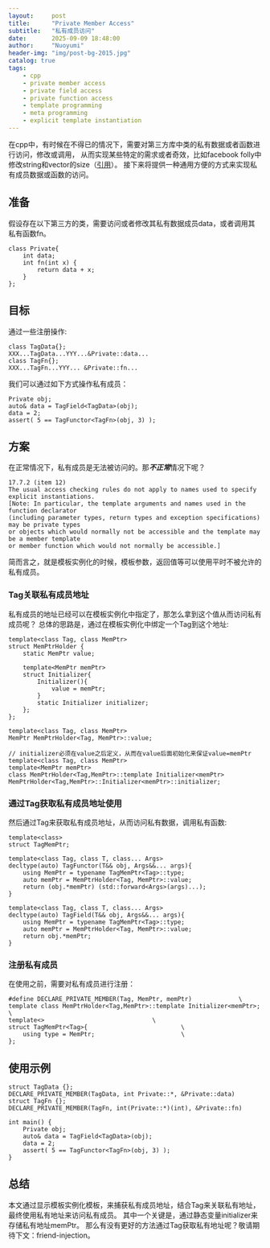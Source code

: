 ```yaml
---
layout:     post
title:      "Private Member Access"
subtitle:   "私有成员访问"
date:       2025-09-09 18:48:00
author:     "Nuoyumi"
header-img: "img/post-bg-2015.jpg"
catalog: true
tags:
    - cpp 
    - private member access	
    - private field access	
    - private function access	
    - template programming
    - meta programming
    - explicit template instantiation 
---
```



在cpp中，有时候在不得已的情况下，需要对第三方库中类的私有数据或者函数进行访问，修改或调用，
从而实现某些特定的需求或者奇效，比如facebook folly中修改string和vector的size（[引用](https://github.com/facebook/folly/blob/f63a5c31680aaabcc0f9c86709fd4a813db292ce/folly/memory/UninitializedMemoryHacks.h)）。
接下来将提供一种通用方便的方式来实现私有成员数据或函数的访问。

## 准备
假设存在以下第三方的类，需要访问或者修改其私有数据成员data，或者调用其私有函数fn。
```
class Private{
	int data;
	int fn(int x) {
		return data + x;
	}
};
```

## 目标
通过一些注册操作:
```
class TagData{};
XXX...TagData...YYY...&Private::data...
class TagFn{};
XXX...TagFn...YYY... &Private::fn...
```
我们可以通过如下方式操作私有成员：
```
Private obj;
auto& data = TagField<TagData>(obj); 
data = 2;
assert( 5 == TagFunctor<TagFn>(obj, 3) );
```

## 方案
在正常情况下，私有成员是无法被访问的。那***不正常***情况下呢？
```
17.7.2 (item 12)
The usual access checking rules do not apply to names used to specify explicit instantiations. 
[Note: In particular, the template arguments and names used in the function declarator 
(including parameter types, return types and exception specifications) may be private types 
or objects which would normally not be accessible and the template may be a member template 
or member function which would not normally be accessible.]
```
简而言之，就是模板实例化的时候，模板参数，返回值等可以使用平时不被允许的私有成员。

### Tag关联私有成员地址
私有成员的地址已经可以在模板实例化中指定了，那怎么拿到这个值从而访问私有成员呢？
总体的思路是，通过在模板实例化中绑定一个Tag到这个地址:
```
template<class Tag, class MemPtr>
struct MemPtrHolder {
	static MemPtr value;

	template<MemPtr memPtr>
	struct Initializer{
		Initializer(){
			value = memPtr;
		}
		static Initializer initializer;
	};	
};

template<class Tag, class MemPtr>
MemPtr MemPtrHolder<Tag, MemPtr>::value;

// initializer必须在value之后定义，从而在value后面初始化来保证value=memPtr
template<class Tag, class MemPtr>
template<MemPtr memPtr>
class MemPtrHolder<Tag,MemPtr>::template Initializer<memPtr> MemPtrHolder<Tag,MemPtr>::Initializer<memPtr>::initializer;
```

### 通过Tag获取私有成员地址使用
然后通过Tag来获取私有成员地址，从而访问私有数据，调用私有函数:
```
template<class>
struct TagMemPtr;

template<class Tag, class T, class... Args>
decltype(auto) TagFunctor(T&& obj, Args&&... args){
	using MemPtr = typename TagMemPtr<Tag>::type;
	auto memPtr = MemPtrHolder<Tag, MemPtr>::value;	
	return (obj.*memPtr) (std::forward<Args>(args)...); 
}

template<class Tag, class T, class... Args>
decltype(auto) TagField(T&& obj, Args&&... args){
	using MemPtr = typename TagMemPtr<Tag>::type;
	auto memPtr = MemPtrHolder<Tag, MemPtr>::value;	
	return obj.*memPtr; 
}
```

### 注册私有成员
在使用之前，需要对私有成员进行注册：
```
#define DECLARE_PRIVATE_MEMBER(Tag, MemPtr, memPtr) 			\
template class MemPtrHolder<Tag,MemPtr>::template Initializer<memPtr>;	\
template<>								\
struct TagMemPtr<Tag>{							\
	using type = MemPtr;						\
};									
```

## 使用示例
```
struct TagData {};
DECLARE_PRIVATE_MEMBER(TagData, int Private::*, &Private::data)
struct TagFn {};
DECLARE_PRIVATE_MEMBER(TagFn, int(Private::*)(int), &Private::fn)

int main() {
	Private obj;
	auto& data = TagField<TagData>(obj); 
	data = 2;
	assert( 5 == TagFunctor<TagFn>(obj, 3) );
}
```

## 总结
本文通过显示模板实例化模板，来捕获私有成员地址，结合Tag来关联私有地址，最终使用私有地址来访问私有成员。
其中一个关键是，通过静态变量initializer来存储私有地址memPtr。
那么有没有更好的方法通过Tag获取私有地址呢？敬请期待下文：friend-injection。

